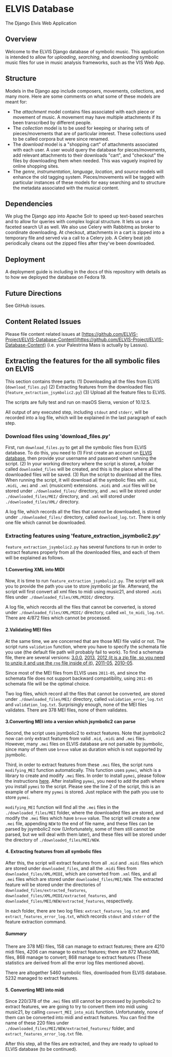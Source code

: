 ELVIS Database
==========

The Django Elvis Web Application

## Overview
Welcome to the ELVIS Django database of symbolic music. This application is intended to allow for _uploading_, _searching_, and _downloading_ symbolic music files for use in music analysis frameworks, such as the VIS Web App.

## Structure
Models in the Django app include composers, movements, collections, and many more. Here are some comments on what some of these models are meant for:
+ The _attachment_ model contains files associated with each piece or movement of music. A movement may have multiple attachments if its been transcribed by different people.
+ The _collection_ model is to be used for keeping or sharing sets of pieces/movements that are of particular interest. These collections used to be called corpora but were since renamed.
+ The _download_ model is a "shopping cart" of attachments associated with each user. A user would query the database for pieces/movements, add relevant attachments to their downloads "cart", and "checkout" the files by downloading them when needed. This was vaguely inspired by online shopping sites.
+ The _genre_, _instrumentation_, _language_, _location_, and _source_ models will enhance the old tagging system. Pieces/movements will be tagged with particular instances of these models for easy searching and to structure the metadata associated with the musical content. 

## Dependencies
We plug the Django app into Apache Solr to speed up text-based searches and to allow for queries with complex logical structure. It lets us use a faceted search UI as well. We also use Celery with Rabbitmq as broker to coordinate downloading. At checkout, attachments in a cart is zipped into a temporary file and served via a call to a Celery job. A Celery beat job periodically cleans out the zipped files after they've been downloaded.

## Deployment
A deployment guide is including in the docs of this repository with details as to how we deployed the database on Fedora 19.

## Future Directions
See GitHub issues.

## Content Related Issues
Please file content related issues at [https://github.com/ELVIS-Project/ELVIS-Database-Content](https://github.com/ELVIS-Project/ELVIS-Database-Content) (i.e. your Palestrina Mass is actually by Lassus).

## Extracting the features for the all symbolic files on ELVIS
This section contains three parts: (1) Downloading all the files from ELVIS (`download_files.py`) (2) Extracting features from the downloaded files (`feature_extraction_jsymbolic2.py`) (3) Upload all the feature files to ELVIS.

The scripts are fully test and run on masOS Sierra, version of 10.12.5.

All output of any executed step, including `stdout` and `stderr`, will be recorded into a log file, which will be explained in the last paragraph of each step. 

### Download files using 'download_files.py'

First, run `download_files.py` to get all the symbolic files from ELVIS database. To do this, you need to (1) First create an account on [ELVIS database](https://database.elvisproject.ca), then provide your username and password when running the script. (2) In your working directory where the script is stored, a folder called `downloaded_files` will be created, and this is the place where all the downloaded files will be saved. (3) Run the script to download all the files. When running the script, it will download all the symbolic files with `.mid`, `.midi`, `.mei` and `.xml` (musicxml) extensions. `.midi` and `.mid` files will be stored under `./downloaded_files/` directory, and `.mei` will be stored under `./downloaded_files/MEI/` directory, and `.xml` will stored under `./downloaded_files/XML/` directory. 

A log file, which records all the files that cannot be downloaded, is stored under `./downloaded_files/` directory, called `download_log.txt`. There is only one file which cannot be downloaded.

### Extracting features using 'feature_extraction_jsymbolic2.py'

`feature_extraction_jsymbolic2.py` has several functions to run in order to extract features properly from all the downloaded files, and each of them will be explained as follows.

#### 1.Converting XML into MIDI

Now, it is time to run `feature_extraction_jsymbolic2.py`. The script will ask you to provide the path you use to store jsymbolic jar file. Afterward, the script will first convert all xml files to midi using music21, and stored `.midi` files under `./downloaded_files/XML/MIDI/` directory.

A log file, which records all the files that cannot be converted, is stored under `./downloaded_files/XML/MIDI/` directory, called `xml_to_midi_log.txt`. There are 4/872 files which cannot be processed.

#### 2.Validating MEI files

At the same time, we are concerned that are those MEI file valid or not. The script runs `validation` function, where you have to specify the schemata file you use (the default file path will probably fail to work). To find a schemata file, there are several versions: [3.0.0](http://www.music-encoding.org/schema/current/mei-all.rng), [2013](http://music-encoding.org/schema/2.1.1/mei-all.rng), [2012 (it is a zip file, so you need to unzip it and use the `rng` file inside of it)](https://music-encoding.googlecode.com/files/MEI2012_v2.0.0.zip), [2011-05](http://music-encoding.org/wp-content/uploads/2015/04/MEI2011-05.zip), [2010-05](http://music-encoding.org/wp-content/uploads/2015/04/MEI2010-05.rng_.zip).

Since most of the MEI files from ELVIS uses `2011-05`, and since the schemata file does not support backward compatibility, using `2011-05` schemata file will be the optimal choice. 

Two log files, which record all the files that cannot be converted, are stored under `./downloaded_files/MEI/` directory, called `validation_error_log.txt` and `validation_log.txt`. Surprisingly enough, none of the MEI files validates. There are 378 MEI files, none of them validates.

#### 3.Converting MEI into a version which jsymbolic2 can parse

Second, the script uses jsymbolic2 to extract features. Note that jsymbolic2 now can only extract features from valid `.mid`, `.midi` and `.mei` files. However, many `.mei` files on ELVIS database are not parsable by jsymbolic, since many of them use `breve` value as duration which is not supported by jsymbolic.

Third, in order to extract features from these `.mei` files, the script runs `modifying_MEI` function automatically. This function uses `pymei`, which is a library to create and modify `.mei` files. In order to install `pymei`, please follow the instructions [here](https://github.com/DDMAL/libmei/wiki). After installing `pymei`, you need to add the path where you install `pymei` to the script. Please see the line 2 of the script, this is an example of where my `pymei` is stored. Just replace with the path you use to store `pymei`. 

`modifying_MEI` function will find all the `.mei` files in the `./downloaded_files/MEI` folder, where the downloaded files are stored, and modify the `.mei` files which have `breve` value. The script will create a new `.mei` file, appending `NEW` to the end of file name, and these files can be parsed by jsymbolic2 now (Unfortunately, some of them still cannot be parsed, but we will deal with them later), and these files will be stored under the directory of `./downloaded_files/MEI/NEW`. 

#### 4. Extracting features from all symbolic files

After this, the script will extract features from all `.mid` and `.midi` files which are stored under `downloaded_files`, and all the `.midi` files from `downloaded_files/XML/MIDI`, which are converted from `.xml` files, and all `.mei` files which are stored under `downloaded_files/MEI/NEW`. The extracted feature will be stored under the directories of `downloaded_files/extracted_features`, `downloaded_files/XML/MIDI/extracted_features`, and `downloaded_files/MEI/NEW/extracted_features`, respectively.

In each folder, there are two log files: `extract_features_log.txt` and `extract_features_error_log.txt`, which records `stdout` and `stderr` of the feature extraction command.

##### Summary

There are 378 MEI files, 158 can manage to extract features; there are 4210 midi files, 4206 can manage to extract features; there are 872 MusicXML files, 868 manage to convert; 868 manage to extract features (These statistics are derived from all the error log files mentioned above). 
 
There are altogether 5460 symbolic files, downloaded from ELVIS database. 5232 managed to extract features.

#### 5. Converting MEI into midi

Since 220/378 of the `.mei` files still cannot be processed by jsymbolic2 to extract features, we are going to try to convert them into midi using music21, by calling `convert_MEI_into_midi` function. Unfortunately, none of them can be converted into midi and extract features. You can find the name of these 220 files under `./downloaded_files/MEI/NEW/extracted_features/` folder, and `extract_features_error_log.txt` file. 

After this step, all the files are extracted, and they are ready to upload to ELVIS database (to be continued).
